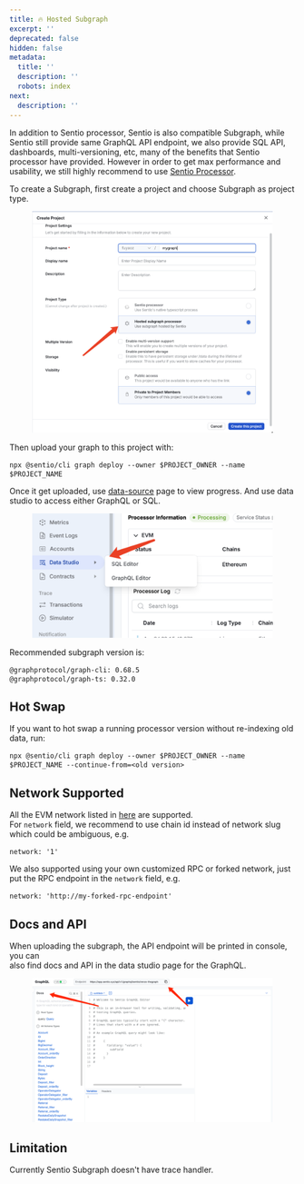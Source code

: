 ```yaml
---
title: 🔥 Hosted Subgraph
excerpt: ''
deprecated: false
hidden: false
metadata:
  title: ''
  description: ''
  robots: index
next:
  description: ''
---
```

In addition to Sentio processor, Sentio is also compatible Subgraph, while Sentio still provide same GraphQL API endpoint, we also provide SQL API, dashboards, multi-versioning, etc, many of the benefits that Sentio processor have provided. However in order to get max performance and usability, we still highly recommend to use [Sentio Processor](processor).

To create a Subgraph, first create a project and choose Subgraph as project type.

<figure>
  <img src="https://raw.githubusercontent.com/sentioxyz/docs/v1.0/assets/image (99).png" alt="" />
  <figcaption></figcaption>
</figure>

Then upload your graph to this project with:

```
npx @sentio/cli graph deploy --owner $PROJECT_OWNER --name $PROJECT_NAME
```

Once it get uploaded, use [data-source](data-source "mention") page to view progress. And use data studio to access either GraphQL or SQL.

<figure>
  <img src="https://raw.githubusercontent.com/sentioxyz/docs/v1.0/assets/image (1).png" alt="" width="563" />
  <figcaption></figcaption>
</figure>

Recommended subgraph version is:

```
@graphprotocol/graph-cli: 0.68.5
@graphprotocol/graph-ts: 0.32.0
```

## Hot Swap

If you want to hot swap a running processor version without re-indexing old data, run:

```
npx @sentio/cli graph deploy --owner $PROJECT_OWNER --name $PROJECT_NAME --continue-from=<old version>
```

## Network Supported

All the EVM network listed in [here](supported-networks "mention") are supported.\
For `network` field, we recommend to use chain id instead of network slug which could be ambiguous, e.g.

```
network: '1'
```

We also supported using your own customized RPC or forked network, just put the RPC endpoint in the `network` field, e.g.

```
network: 'http://my-forked-rpc-endpoint'
```

## Docs and API

When uploading the subgraph, the API endpoint will be printed in console, you can\
also find docs and API in the data studio page for the GraphQL.

<figure>
  <img src="https://raw.githubusercontent.com/sentioxyz/docs/v1.0/assets/subgraph-graphql.png" alt="" width="563" />
  <figcaption></figcaption>
</figure>

## Limitation

Currently Sentio Subgraph doesn't have trace handler.